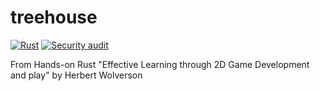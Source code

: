 # treehouse
[![Rust](https://github.com/CristaLCorp/treehouse/actions/workflows/general.yml/badge.svg)](https://github.com/CristaLCorp/treehouse/actions/workflows/general.yml)
[![Security audit](https://github.com/CristaLCorp/treehouse/actions/workflows/audit.yml/badge.svg)](https://github.com/CristaLCorp/treehouse/actions/workflows/audit.yml)

From Hands-on Rust "Effective Learning through 2D Game Development and play" by Herbert Wolverson
